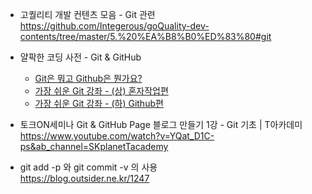 - 고퀄리티 개발 컨텐츠 모음 - Git 관련   
https://github.com/Integerous/goQuality-dev-contents/tree/master/5.%20%EA%B8%B0%ED%83%80#git   

- 얄팍한 코딩 사전 - Git & GitHub   
  - [Git은 뭐고 Github은 뭔가요?](https://www.youtube.com/watch?v=Bd35Ze7-dIw&list=PLpO7kx5DnyIFyT_q9gVtg4CzYU0EYcI5C&ab_channel=%EC%96%84%ED%8C%8D%ED%95%9C%EC%BD%94%EB%94%A9%EC%82%AC%EC%A0%84)   
  - [가장 쉬운 Git 강좌 - (상) 혼자작업편](https://www.youtube.com/watch?v=FXDjmsiv8fI&ab_channel=%EC%96%84%ED%8C%8D%ED%95%9C%EC%BD%94%EB%94%A9%EC%82%AC%EC%A0%84)   
  - [가장 쉬운 Git 강좌 - (하) Github편](https://www.youtube.com/watch?v=GaKjTjwcKQo&ab_channel=%EC%96%84%ED%8C%8D%ED%95%9C%EC%BD%94%EB%94%A9%EC%82%AC%EC%A0%84)   

- 토크ON세미나 Git & GitHub Page 블로그 만들기 1강 - Git 기초 | T아카데미
https://www.youtube.com/watch?v=YQat_D1C-ps&ab_channel=SKplanetTacademy

- git add -p 와 git commit -v 의 사용   
https://blog.outsider.ne.kr/1247

